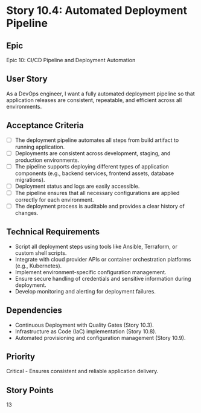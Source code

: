 # Story 10.4: Automated Deployment Pipeline

## Epic
Epic 10: CI/CD Pipeline and Deployment Automation

## User Story
As a DevOps engineer, I want a fully automated deployment pipeline so that application releases are consistent, repeatable, and efficient across all environments.

## Acceptance Criteria
- [ ] The deployment pipeline automates all steps from build artifact to running application.
- [ ] Deployments are consistent across development, staging, and production environments.
- [ ] The pipeline supports deploying different types of application components (e.g., backend services, frontend assets, database migrations).
- [ ] Deployment status and logs are easily accessible.
- [ ] The pipeline ensures that all necessary configurations are applied correctly for each environment.
- [ ] The deployment process is auditable and provides a clear history of changes.

## Technical Requirements
- Script all deployment steps using tools like Ansible, Terraform, or custom shell scripts.
- Integrate with cloud provider APIs or container orchestration platforms (e.g., Kubernetes).
- Implement environment-specific configuration management.
- Ensure secure handling of credentials and sensitive information during deployment.
- Develop monitoring and alerting for deployment failures.

## Dependencies
- Continuous Deployment with Quality Gates (Story 10.3).
- Infrastructure as Code (IaC) implementation (Story 10.8).
- Automated provisioning and configuration management (Story 10.9).

## Priority
Critical - Ensures consistent and reliable application delivery.

## Story Points
13
